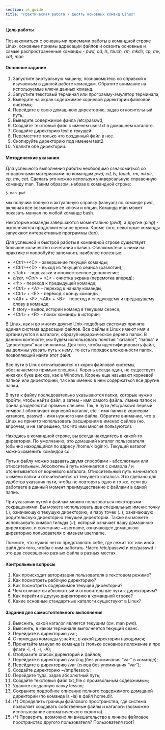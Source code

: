 ```yaml
---
section: os_guide
title: "Практическая работа - десять основных команд Linux"
---
```



#### Цель работы

Познакомиться с основными приемами работы в командной строке Linux, основные приемы адресации файлов и освоить основные и самые распространенные команды - _pwd, cd, ls, touch, rm, mkdir, cp, mv, cat, man_


#### Основное задание



1. Запустите виртуальную машину; познакомьтесь со справкой к изучаемым в данной работе командам. Обратите внимание на используемые ключи данных команд.
2. Запустите текстовый терминал или программу-эмулятор терминала;
3. Выведите на экран содержимое корневой директории файловой системы;
4. Перейдите в свою домашнюю директорию, задав относительный путь;
5. Выведите содержимое файла /etc/passwd;
6. Создайте текстовый файл с именем user.txt  в домашнем каталоге. 
7. Создайте директорию test в текущей.
8. Переместите только что созданный файл в нее. 
9. Скопируйте директорию под именем test2.
10.  Удалите обе директории. 


#### Методические указания

Для успешного выполнения работы необходимо ознакомиться со справочными материалами по командам _pwd, cd, ls, touch, rm, mkdir, cp, mv, cat_. Сделать это можно используя универсальную справочную команду man. Таким образом, набрав в командной строке:

```bash
$ man pwd
```

мы получим полную и актуальную справку (мануал) по команде pwd, включая все возможные ее ключи и опции. Команда man может показать мануал по любой команде bash.

Некоторые команды завершаются моментально (_pwd_), а другие (_ping_) - выполняются продолжительное время. Кроме того, некоторые команды запускают интерактивные программы (_top_). 

Для успешной и быстрой работы в командной строке существует большое количество сочетаний клавиш. Ознакомьтесь с ними на практике и попробуйте запомнить наиболее полезные:



* &lt;Ctrl>+&lt;C> - завершение текущей команды;
* &lt;Ctrl>+&lt;D> - выход из текущего сеанса (разлогин);
* &lt;Tab> - подсказки и множественное дополнение;
* _clear, &lt;Ctrl> + &lt;L>_ - очистка экрана (перемотка вперед);
* &lt;↑> - переход к предыдущей команде;
* &lt;Ctrl> + &lt;A> - переход к началу команды;
* &lt;Ctrl> + &lt;E> - переход к концу команды;
* &lt;Alt> + &lt;F>, &lt;Alt> + &lt;B> - переход к следующему и предыдущему слову в команде;
* history - вывод истории команд в текущем сеансе;
* &lt;Ctrl> + &lt;R> - поиск команды в истории;

В Linux, как и во многих других Unix-подобных системах принята единая система адресации файлов. Все файлы в Linux имеют имя и организуются в каталоги, образуя иерархическое дерево папок. В данном контексте, мы будем использовать понятия “каталог”, “папка” и “директория” как синонимы. Для того, чтобы идентифицировать файл, вы должны указать путь к нему, то есть порядок вложенности папок, позволяющий найти этот файл.

Все пути в Linux отсчитываются от корня файловой системы, обозначаемого прямым слешем /. Корень всегда один, не существует никаких букв дисков, как в Windows. Корень еще называют корневой папкой или директорией, так как именно в нем содержаться все другие папки. 

В пути к файлу последовательно указываются папки, которые нужно пройти, чтобы найти файл, а затем - имя самого файла. Имена папок и файла разделяются прямым слешем. Так, в пути /etc/passwd первый символ / обозначает корневой каталог, etc - имя папки в корневом каталоге, passwd - имя нужного нам файла. Обратите внимание, что в Linux не принято использовать расширения в именах файлов (но, впрочем, и не запрещено, так что ими многие пользуются). 

Находясь в командной строке, вы всегда находитесь в какой-то директории. По умолчанию, это домашний каталог пользователя (обычно находящийся по адресу /home/&lt;login>). Текущий каталог можно изменить командой cd. 

Путь к файлу можно задавать двумя способами - абсолютным или относительным. Абсолютный путь начинается с символа / и отсчитывается от корневого каталога. Относительный путь начинается с имени папки и отсчитывается от текущего каталога. Это сделано для удобства указания пути, чтобы не повторять одно и то же, если вы работаете в данный момент преимущественно с файлами в одной папке. 

При указании путей к файлам можно пользоваться некоторыми сокращениями. Вы можете использовать два специальных имени: точку (.), означающую текущую директорию, и пару точек (..), означающую родительскую директорию текущей директории. Также вы можете использовать символ тильды (~), который означает вашу домашнюю директорию, и сочетание ~username, означающее домашнюю директорию пользователя с именем username.

Помните, что нужно четко представлять себе, где лежит тот или иной файл для того, чтобы с ним работать. Часто /etc/passwd и etc/passwd - это два совершенно разных файла в разных местах.


#### Контрольные вопросы



1. Как происходит авторизация пользователя в текстовом режиме?
2. Как посмотреть рабочую директорию?
3. Как посмотреть содержимое текущей директории?
4. Чем отличается абсолютный и относительные пути к директориям?
5. Как перейти в другую директорию в командной строке?
6. Какие основные стандартные каталоги существуют в Linux?


#### Задания для самостоятельного выполнения



1. Выяснить, какой каталог является текущим (см. man pwd).
2. Выяснить, в каком терминале выполняется текущий сеанс.
3. Перейдите в директорию /var;
4. С помощью команды узнайте, в какой директории находимся;
5. Прочитайте мануал по команде ls (только основное положение и про флаги -l, -t, -r, -A);
6. Отобразите список директорий и файлов;
7. Перейдите в директорию /var/log (без упоминания “var” в команде);
8. Перейдите в директорию /var (снова без упоминания “var”);
9. Создайте директорию ~/tmp/lesson/;
10. Перейдите туда, задав абсолютный путь;
11. Создайте текстовый файл txt_file с произвольным содержимым;
12. Удалите созданную папку lesson;
13.  Сохраните подробное описание полного содержимого домашней директории (по команде ls -la) в файл home.dir.
14. (*) Определить границы файлового пространства, где система позволяет создавать собственные файлы и каталоги (возможно использование автоматического скрипта).
15. (*) Проверить, возможно ли вмешательство  в личное файловое пространство другого пользователя? Пользователя root?
